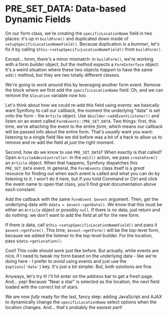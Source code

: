 # PRE_SET_DATA: Data-based Dynamic Fields

On our form class, we're creating the `specificLocationName` field in two places:
it's up in `buildForm()` and duplicated down inside of `setupSpecificLocationNameField()`.
Because duplication is a *bummer*, let's fix it by calling
`$this->setupSpecificLocationNameField()` from `buildForm()`.

Except... hmm, there's a minor mismatch: in `buildForm()`, we're working with a
form *builder* object, but the method expects a `FormInterface` object. It's a
weird situation where these two objects *happen* to have the same `add()` method,
but they are two totally different classes.

We're going to work around this by leveraging another form event. Remove the block
where we first add the `specificLocationName` field. Oh, and we can remove the
`$location` variable now too.

Let's think about how we could re-add this field using events: we basically want
Symfony to call our callback, the moment the underlying "data" is set onto
the form - the `Article` object. Use `$builder->addEventListener()` and listen on an
event called `FormEvents::PRE_SET_DATA`. Two things: first, this time, we're attaching
the event to the entire *form*, which means our callback will be passed info about
the entire form. That's *usually* want you want: listening to a single field like
we did before was a bit of a hack to allow us to remove and re-add the field at
*just* the right moment.

Second, how do we know to use `PRE_SET_DATA`? When exactly is that called? Open
`ArticleAdminController`: in the `edit()` action, we pass `createForm()` an `Article`
object. When that happens, Symfony dispatches this `PRE_SET_DATA` event. In general,
the `FormEvents` class itself is a *great* resource for finding out when each event
is called and what you can do by listening to it. I won't do it here, but if you
hold Command or Ctrl and click the event name to open that class, you'll find great
documentation above each constant.

Add the callback with the same `FormEvent $event` argument. Then, get the underlying
data with `$data = $event->getData()`. *We* know that this must be either an
`Article` object or possibly `null`. If there is *no* data, just return and do nothing:
we don't want to add the field at *all* for the new form.

If there *is* data, call `$this->setupSpecificLocationNameField()` and pass it
`$event->getForm()`. This time, `$event->getForm()` will be the top-level form,
because we added the listener to the top-level builder. For the location, pass
`$data->getLocation()`.

Cool! This code *should* work just like before. But actually, while events are nice,
if I need to tweak my form based on the underlying data - like we're doing here -
I prefer to *avoid* using events and just use the `$options['data']` key. It's just
a bit simpler. But, both solutions are fine.

Anyways, let's try it! I'll hit enter on the address bar to get a fresh page. And...
yep! Because "Near a star" is selected as the location, the next field loaded with
the correct list of stars.

We are now *fully* ready for the last, fancy step: adding JavaScript and AJAX to
dynamically change the `specificLocationName` select options when the location
changes. And... that's probably the easiest part!
